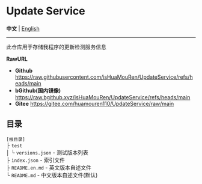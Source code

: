 # Update Service

**中文** | [English](/README.en.md)

---


此仓库用于存储我程序的更新检测服务信息

**RawURL**
- **Github** https://raw.githubusercontent.com/isHuaMouRen/UpdateService/refs/heads/main
- **bGithub(国内镜像)** https://raw.bgithub.xyz/isHuaMouRen/UpdateService/refs/heads/main
- **Gitee** https://gitee.com/huamouren110/UpdateService/raw/main

## 目录

`[根目录]`<br>
├ `test`<br>
│  └ `versions.json` - 测试版本列表<br>
├ `index.json` - 索引文件<br>
├ `README.en.md` - 英文版本自述文件<br>
└ `README.md` - 中文版本自述文件(默认)<br>
